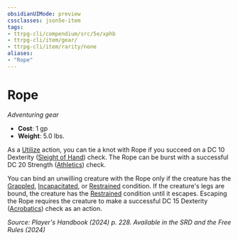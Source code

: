 ```yaml
---
obsidianUIMode: preview
cssclasses: json5e-item
tags:
- ttrpg-cli/compendium/src/5e/xphb
- ttrpg-cli/item/gear/
- ttrpg-cli/item/rarity/none
aliases: 
- "Rope"
---
```

# Rope
*Adventuring gear*  


- **Cost**: 1 gp
- **Weight**: 5.0 lbs.

As a [Utilize](/3-Mechanics/CLI/actions.md#Utilize) action, you can tie a knot with Rope if you succeed on a DC 10 Dexterity ([Sleight of Hand](/3-Mechanics/CLI/skills.md#Sleight%20of%20Hand)) check. The Rope can be burst with a successful DC 20 Strength ([Athletics](/3-Mechanics/CLI/skills.md#Athletics)) check.

You can bind an unwilling creature with the Rope only if the creature has the [Grappled](/3-Mechanics/CLI/conditions.md#Grappled), [Incapacitated](/3-Mechanics/CLI/conditions.md#Incapacitated), or [Restrained](/3-Mechanics/CLI/conditions.md#Restrained) condition. If the creature's legs are bound, the creature has the [Restrained](/3-Mechanics/CLI/conditions.md#Restrained) condition until it escapes. Escaping the Rope requires the creature to make a successful DC 15 Dexterity ([Acrobatics](/3-Mechanics/CLI/skills.md#Acrobatics)) check as an action.

*Source: Player's Handbook (2024) p. 228. Available in the <span title='Systems Reference Document (5.2)'>SRD</span> and the Free Rules (2024)*